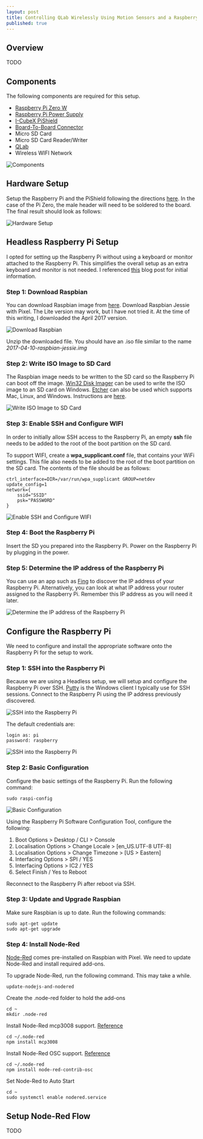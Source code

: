 ```yaml
---
layout: post
title: Controlling QLab Wirelessly Using Motion Sensors and a Raspberry Pi
published: true
---
```


## Overview 
TODO

## Components
The following components are required for this setup.
 - [Raspberry Pi Zero W](https://www.raspberrypi.org/products/pi-zero-w/) 
 - [Raspberry Pi Power Supply](https://www.raspberrypi.org/products/universal-power-supply/)
 - [I-CubeX PiShield](https://infusionsystems.com/pishield/)
 - [Board-To-Board Connector](http://www.newark.com/amp-te-connectivity/2-826925-0/connector-header-40-position-2row/dp/12H4415)
 - Micro SD Card
 - Micro SD Card Reader/Writer
 - [QLab](https://figure53.com/qlab/)
 - Wireless WIFI Network

![Components](/images/1.png)

## Hardware Setup

Setup the Raspberry Pi and the PiShield following the directions [here](https://infusionsystems.com/pishield/documentation/hardware-setup/).  In the case of the Pi Zero, the male header will need to be soldered to the board.  The final result should look as follows:

![Hardware Setup](/images/1.png)

## Headless Raspberry Pi Setup
I opted for setting up the Raspberry Pi without using a keyboard or monitor attached to the Raspberry Pi.  This simplifies the overall setup as an extra keyboard and monitor is not needed.  I referenced [this](https://hackernoon.com/raspberry-pi-headless-install-462ccabd75d0) blog post for initial information.

### Step 1: Download Raspbian
You can download Raspbian image from [here](https://www.raspberrypi.org/downloads/raspbian/).  Download Raspbian Jessie with Pixel.  The Lite version may work, but I have not tried it.  At the time of this writing, I downloaded the April 2017 version.

![Download Raspbian](/images/download_raspbian.png)

Unzip the downloaded file.  You should have an .iso file similar to the name *2017-04-10-raspbian-jessie.img*

### Step 2: Write ISO Image to SD Card
The Raspbian image needs to be written to the SD card so the Raspberry Pi can boot off the image.  [Win32 Disk Imager](https://sourceforge.net/projects/win32diskimager/) can be used to write the ISO image to an SD card on Windows.  [Etcher](https://etcher.io/) can also be used which supports Mac, Linux, and Windows.  Instructions are [here](https://www.raspberrypi.org/documentation/installation/installing-images/README.md).  

![Write ISO Image to SD Card](/images/write-image-to-sd-card.png)

### Step 3: Enable SSH and Configure WIFI
In order to initially allow SSH access to the Raspberry Pi, an empty **ssh** file needs to be added to the root of the boot partition on the SD card.

To support WIFI, create a **wpa_supplicant.conf** file, that contains your WiFi settings.  This file also needs to be added to the root of the boot partition on the SD card.  The contents of the file should be as follows:

```
ctrl_interface=DIR=/var/run/wpa_supplicant GROUP=netdev
update_config=1
network={
    ssid="SSID"
    psk="PASSWORD"
}
```

![Enable SSH and Configure WIFI](/images/enable-ssh-and-configure-wifi.png)

### Step 4: Boot the Raspberry Pi
Insert the SD you prepared into the Raspberry Pi.  Power on the Raspberry Pi by plugging in the power.

### Step 5: Determine the IP address of the Raspberry Pi
You can use an app such as [Fing](https://www.fing.io/) to discover the IP address of your Raspberry Pi.  Alternatively, you can look at what IP address your router assigned to the Raspberry Pi.  Remember this IP address as you will need it later.

![Determine the IP address of the Raspberry Pi](/images/determine-ip-address-of-the-raspberry-pi.png)

## Configure the Raspberry Pi
We need to configure and install the appropriate software onto the Raspberry Pi for the setup to work.

### Step 1: SSH into the Raspberry Pi
Because we are using a Headless setup, we will setup and configure the Raspberry Pi over SSH.  [Putty](http://www.putty.org/) is the Windows client I typically use for SSH sessions.  Connect to the Raspberry Pi using the IP address previously discovered.  

![SSH into the Raspberry Pi](/images/ssh-into-the-raspberry-pi.png)

The default credentials are:
```
login as: pi
password: raspberry
```

![SSH into the Raspberry Pi](/images/ssh-into-the-raspberry-pi-user-pass.png)

### Step 2: Basic Configuration
Configure the basic settings of the Raspberry Pi.  Run the following command:
```
sudo raspi-config
```

![Basic Configuration](/images/basic-configuration.png)

Using the Raspberry Pi Software Configuration Tool, configure the following:

1. Boot Options > Desktop / CLI > Console
1. Localisation Options > Change Locale > [en_US.UTF-8 UTF-8]
1. Localisation Options > Change Timezone > [US > Eastern]
1. Interfacing Options > SPI / YES
1. Interfacing Options > IC2 / YES
1. Select Finish / Yes to Reboot

Reconnect to the Raspberry Pi after reboot via SSH.

### Step 3: Update and Upgrade Raspbian
Make sure Raspbian is up to date.  Run the following commands:
```
sudo apt-get update
sudo apt-get upgrade
```
### Step 4: Install Node-Red
[Node-Red](https://nodered.org/docs/hardware/raspberrypi) comes pre-installed on Raspbian with Pixel.  We need to update Node-Red and install required add-ons.
 
To upgrade Node-Red, run the following command.  This may take a while.

```
update-nodejs-and-nodered
```

Create the .node-red folder to hold the add-ons
```
cd ~
mkdir .node-red
```
Install Node-Red mcp3008 support.  [Reference](https://infusionsystems.com/pishield/node-red-sensor-acquisition/)
```
cd ~/.node-red
npm install mcp3008
```
Install Node-Red OSC support. [Reference](https://www.npmjs.com/package/node-red-contrib-osc)
```
cd ~/.node-red
npm install node-red-contrib-osc
```
Set Node-Red to Auto Start
```
cd ~
sudo systemctl enable nodered.service
```

## Setup Node-Red Flow

TODO
